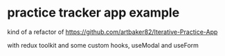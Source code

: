 # practice tracker app example

kind of a refactor of
https://github.com/artbaker82/Iterative-Practice-App

with redux toolkit and some custom hooks, useModal and useForm
